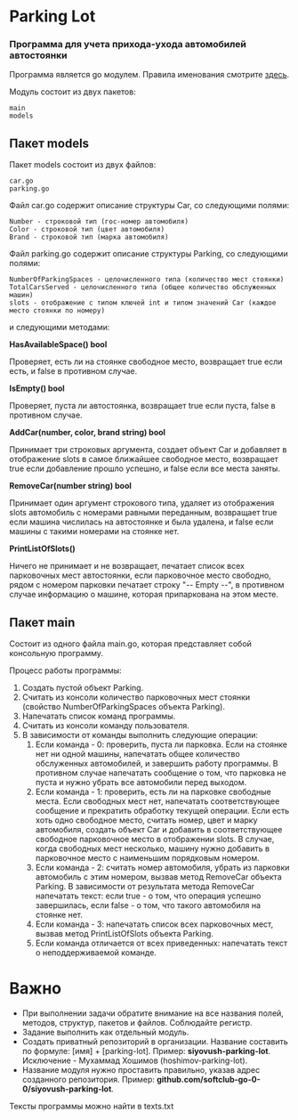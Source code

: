 # Parking Lot

### Программа для учета прихода-ухода автомобилей автостоянки

Программа является go модулем. Правила именования смотрите [здесь](#важно).

Модуль состоит из двух пакетов:

	main
	models

## Пакет models

Пакет models состоит из двух файлов:

	car.go
	parking.go

Файл car.go содержит описание структуры Car, со следующими полями:

	Number - строковой тип (гос-номер автомобиля)
	Color - строковой тип (цвет автомобиля)
	Brand - строковой тип (марка автомобиля)

Файл parking.go содержит описание структуры Parking, со следующими полями:

	NumberOfParkingSpaces - целочисленного типа (количество мест стоянки)
	TotalCarsServed - целочисленного типа (общее количество обслуженных машин)
	slots - отображение с типом ключей int и типом значений Car (каждое место стоянки по номеру)

и следующими методами:

**HasAvailableSpace() bool**

Проверяет, есть ли на стоянке свободное место, возвращает true если есть, и false в противном случае.

**IsEmpty() bool**

Проверяет, пуста ли автостоянка, возвращает true если пуста, false в противном случае.

**AddCar(number, color, brand string) bool**

Принимает три строковых аргумента, создает объект Car и добавляет в отображение slots в самое ближайшее свободное место, возвращает true если добавление прошло успешно, и false если все места заняты.

**RemoveCar(number string) bool**

Принимает один аргумент строкового типа, удаляет из отображения slots автомобиль с номерами равными переданным, возвращает true если машина числилась на автостоянке и была удалена, и false если машины с такими номерами на стоянке нет.

**PrintListOfSlots()**

Ничего не принимает и не возвращает, печатает список всех парковочных мест автостоянки, если парковочное место свободно, рядом с номером парковки печатает строку "-- Empty --", в противном случае информацию о машине, которая припаркована на этом месте.

## Пакет main

Состоит из одного файла main.go, которая представляет собой консольную программу.

Процесс работы программы:

1. Создать пустой объект Parking.
2. Считать из консоли количество парковочных мест стоянки (свойство NumberOfParkingSpaces объекта Parking).
3. Напечатать список команд программы.
4. Считать из консоли команду пользователя.
5. В зависимости от команды выполнить следующие операции:
    1. Если команда - 0: проверить, пуста ли парковка. Если на стоянке нет ни одной машины, напечатать общее количество обслуженных автомобилей, и завершить работу программы. В противном случае напечатать сообщение о том, что парковка не пуста и нужно убрать все автомобили перед выходом.
    2. Если команда - 1: проверить, есть ли на парковке свободные места. Если свободных мест нет, напечатать соответствующее сообщение и прекратить обработку текущей операции. Если есть хоть одно свободное место, считать номер, цвет и марку автомобиля, создать объект Car и добавить в соответствующее свободное парковочное место в отображении slots. В случае, когда свободных мест несколько, машину нужно добавить в парковочное место с наименьшим порядковым номером.
    3. Если команда - 2: считать номер автомобиля, убрать из парковки автомобиль с этим номером, вызвав метод RemoveCar объекта Parking. В зависимости от результата метода RemoveCar напечатать текст: если true - о том, что операция успешно завершилась, если false - о том, что такого автомобиля на стоянке нет.
    4. Если команда - 3: напечатать список всех парковочных мест, вызвав метод PrintListOfSlots объекта Parking.
    5. Если команда отличается от всех приведенных: напечатать текст о неподдерживаемой команде.

# Важно

- При выполнении задачи обратите внимание на все названия полей, методов, структур, пакетов и файлов. Соблюдайте регистр.
- Задание выполнить как отдельный модуль.
- Создать приватный репозиторий в организации. Название составить по формуле: [имя] + [parking-lot]. Пример: **siyovush-parking-lot**. Исключение - Мухаммад Хошимов (hoshimov-parking-lot).
- Название модуля нужно проставить правильно, указав адрес созданного репозитория. Пример: **github.com/softclub-go-0-0/siyovush-parking-lot**.

Тексты программы можно найти в texts.txt